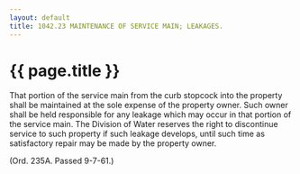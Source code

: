 ```yaml
---
layout: default 
title: 1042.23 MAINTENANCE OF SERVICE MAIN; LEAKAGES.
---
```


{{ page.title }}
================

That portion of the service main from the curb stopcock into the
property shall be maintained at the sole expense of the property owner.
Such owner shall be held responsible for any leakage which may occur in
that portion of the service main. The Division of Water reserves the
right to discontinue service to such property if such leakage develops,
until such time as satisfactory repair may be made by the property
owner.

(Ord. 235A. Passed 9-7-61.)
